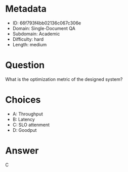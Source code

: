 # Metadata

- ID: 66f793f4bb02136c067c306e
- Domain: Single-Document QA
- Subdomain: Academic
- Difficulty: hard
- Length: medium

# Question

What is the optimization metric of the designed system?

# Choices

- A: Throughput
- B: Latency
- C: SLO attenment
- D: Goodput

# Answer

C
